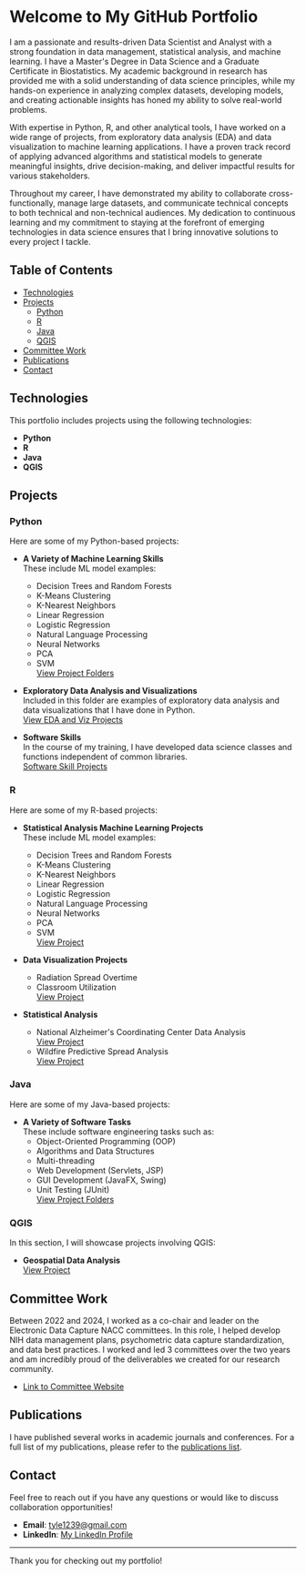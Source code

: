 # Welcome to My GitHub Portfolio

I am a passionate and results-driven Data Scientist and Analyst with a strong foundation in data management, statistical analysis, and machine learning. I have a Master's Degree in Data Science and a Graduate Certificate in Biostatistics. My academic background in research has provided me with a solid understanding of data science principles, while my hands-on experience in analyzing complex datasets, developing models, and creating actionable insights has honed my ability to solve real-world problems.

With expertise in Python, R, and other analytical tools, I have worked on a wide range of projects, from exploratory data analysis (EDA) and data visualization to machine learning applications. I have a proven track record of applying advanced algorithms and statistical models to generate meaningful insights, drive decision-making, and deliver impactful results for various stakeholders.

Throughout my career, I have demonstrated my ability to collaborate cross-functionally, manage large datasets, and communicate technical concepts to both technical and non-technical audiences. My dedication to continuous learning and my commitment to staying at the forefront of emerging technologies in data science ensures that I bring innovative solutions to every project I tackle.

## Table of Contents
- [Technologies](#technologies)
- [Projects](#projects)
  - [Python](#python)
  - [R](#r)
  - [Java](#java)
  - [QGIS](#qgis)
- [Committee Work](#committee-work)
- [Publications](#publications)
- [Contact](#contact)

## Technologies
This portfolio includes projects using the following technologies:
- **Python**
- **R**
- **Java**
- **QGIS**

## Projects

### Python
Here are some of my Python-based projects:

- **A Variety of Machine Learning Skills**  
  These include ML model examples:
  - Decision Trees and Random Forests
  - K-Means Clustering
  - K-Nearest Neighbors
  - Linear Regression
  - Logistic Regression
  - Natural Language Processing
  - Neural Networks
  - PCA
  - SVM  
  [View Project Folders](https://github.com/s-gothard/portfolio/tree/main/python/machine-learning)

- **Exploratory Data Analysis and Visualizations**  
  Included in this folder are examples of exploratory data analysis and data visualizations that I have done in Python.  
  [View EDA and Viz Projects](https://github.com/s-gothard/portfolio/tree/main/python/data-visualization)

- **Software Skills**  
  In the course of my training, I have developed data science classes and functions independent of common libraries.   
  [Software Skill Projects]()  

### R
Here are some of my R-based projects:

- **Statistical Analysis Machine Learning Projects**  
  These include ML model examples:
  - Decision Trees and Random Forests
  - K-Means Clustering
  - K-Nearest Neighbors
  - Linear Regression
  - Logistic Regression
  - Natural Language Processing
  - Neural Networks
  - PCA
  - SVM  
  [View Project]() 

- **Data Visualization Projects**  
  - Radiation Spread Overtime
  - Classroom Utilization  
  [View Project]()
  
- **Statistical Analysis**  
  - National Alzheimer's Coordinating Center Data Analysis  
    [View Project]()  
  - Wildfire Predictive Spread Analysis  
    [View Project]() 

### Java
Here are some of my Java-based projects:

- **A Variety of Software Tasks**  
  These include software engineering tasks such as:
  - Object-Oriented Programming (OOP)
  - Algorithms and Data Structures
  - Multi-threading
  - Web Development (Servlets, JSP)
  - GUI Development (JavaFX, Swing)
  - Unit Testing (JUnit)  
  [View Project Folders]()  

### QGIS
In this section, I will showcase projects involving QGIS:

- **Geospatial Data Analysis**  
  [View Project]()  

## Committee Work
Between 2022 and 2024, I worked as a co-chair and leader on the Electronic Data Capture NACC committees. In this role, I helped develop NIH data management plans, psychometric data capture standardization, and data best practices. I worked and led 3 committees over the two years and am incredibly proud of the deliverables we created for our research community.

  - [Link to Committee Website](https://naccdata.org/nacc-collaborations/uds4-updates#collaborations)

## Publications
I have published several works in academic journals and conferences. For a full list of my publications, please refer to the [publications list](https://github.com/s-gothard/portfolio/blob/main/Publications/Publications.md).

## Contact
Feel free to reach out if you have any questions or would like to discuss collaboration opportunities!

- **Email**: [tyle1239@gmail.com](mailto:tyle1239@gmail.com)
- **LinkedIn**: [My LinkedIn Profile](https://www.linkedin.com/in/sarah-gothard-8972a8124/)

---

Thank you for checking out my portfolio!
